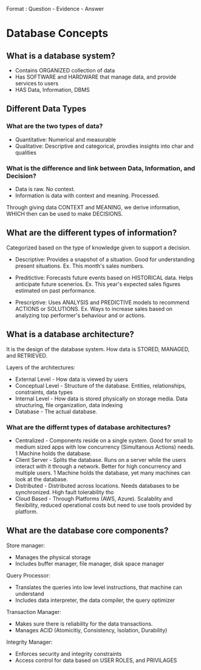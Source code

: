Format : Question - Evidence - Answer

# Database Concepts

## What is a database system?

- Contains ORGANIZED collection of data
- Has SOFTWARE and HARDWARE that manage data, and provide services to users
- HAS Data, Information, DBMS


## Different Data Types


### What are the two types of data?

- Quantitative: Numerical and measurable
- Qualitative: Descriptive and categorical, provdies insights into char and qualities

### What is the difference and link between Data, Information, and Decision?

- Data is raw. No context.
- Information is data with context and meaning. Processed.

Through giving data CONTEXT and MEANING, we derive information, WHICH then can be used to make DECISIONS.


## What are the different types of information?

Categorized based on the type of knowledge given to support a decision.

- Descriptive: Provides a snapshot of a situation. Good for understanding present situations. Ex. This month's sales numbers.

- Preditictive: Forecasts future events based on HISTORICAL data. Helps anticipate future scenerios. Ex. This year's expected sales figures estimated on past performance.

- Prescriptive: Uses ANALYSIS and PREDICTIVE models to recommend ACTIONS or SOLUTIONS. Ex. Ways to increase sales based on analyzing top performer's behaviour and or actions.


## What is a database architecture?

It is the design of the database system. How data is STORED, MANAGED, and RETRIEVED.

Layers of the architectures:

- External Level - How data is viewed by users
- Conceptual Level - Structure of the database. Entities, relationships, constraints, data types
- Internal Level - How data is stored physically on storage media. Data structuring, file organization, data indexing
- Database - The actual database.

### What are the differnt types of database architectures?

- Centralized - Components reside on a single system. Good for small to medium sized apps with low concurrency (Simultanous Actions) needs. 1 Machine holds the database.
- Client Server - Splits the database. Runs on a server while the users interact with it through a network. Better for high concurrency and multiple users. 1 Machine holds the database, yet many machines can look at the database.
- Distributed - Distributed across locations. Needs databases to be synchronized. High fault tolerability tho
- Cloud Based - Through Platforms (AWS, Azure). Scalablity and flexibility, reduced operational costs but need to use tools provided by platform.


## What are the database core components?

Store manager: 
- Manages the physical storage
- Includes buffer manager, file manager, disk space manager

Query Processor:
- Translates the queries into low level instructions, that machine can understand
- Includes data interpreter, the data compiler, the query optimizer

Transaction Manager:
- Makes sure there is reliability for the data transactions.
- Manages ACID (Atomicitiy, Consistency, Isolation, Durability)

Integrity Manager:
- Enforces security and integrity constraints
- Access control for data based on USER ROLES, and PRIVILAGES